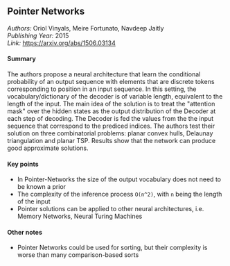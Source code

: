 ## Pointer Networks
_Authors:_ Oriol Vinyals, Meire Fortunato, Navdeep Jaitly    
_Publishing Year:_ 2015    
_Link:_ https://arxiv.org/abs/1506.03134    

#### Summary
The authors propose a neural architecture that learn the conditional probability of an output sequence with elements that are discrete tokens corresponding to position in an input sequence. In this setting, the vocabulary/dictionary of the decoder is of variable length, equivalent to the length of the input. The main idea of the solution is to treat the "attention mask" over the hidden states as the output distribution of the Decoder at each step of decoding. The Decoder is fed the values from the the input sequence that correspond to the prediced indices. The authors test their solution on three combinatorial problems: planar convex hulls, Delaunay triangulation and planar TSP. Results show that the network can produce good approximate solutions.

#### Key points
- In Pointer-Networks the size of the output vocabulary does not need to be known a prior
- The complexity of the inference process `O(n^2)`, with `n` being the length of the input 
- Pointer solutions can be applied to other neural architectures, i.e. Memory Networks, Neural Turing Machines

#### Other notes
- Pointer Networks could be used for sorting, but their complexity is worse than many comparison-based sorts
